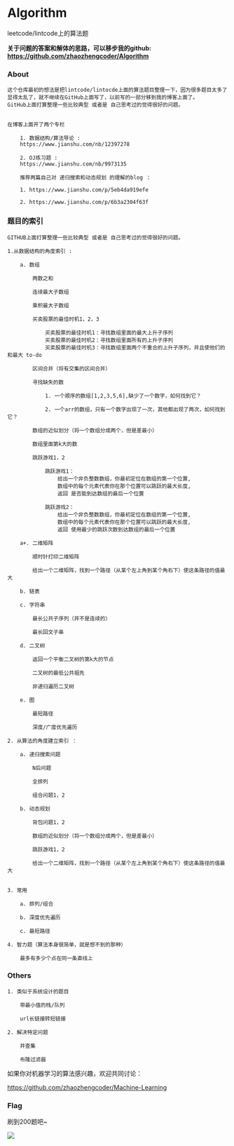 # Algorithm
leetcode/lintcode上的算法题

**关于问题的答案和解体的思路，可以移步我的github: https://github.com/zhaozhengcoder/Algorithm**

### About 

    这个仓库最初的想法是把lintcode/lintocde上面的算法题目整理一下，因为很多题目太多了显得太乱了，就不继续在GitHub上面写了，以前写的一部分移到我的博客上面了。
    GitHub上面打算整理一些比较典型 或者是 自己思考过的觉得很好的问题。


    在博客上面开了两个专栏

        1. 数据结构/算法导论 : 
        https://www.jianshu.com/nb/12397278

        2. OJ练习题 : 
        https://www.jianshu.com/nb/9973135

        推荐两篇自己对 递归搜索和动态规划 的理解的blog ：

        1. https://www.jianshu.com/p/5eb4da919efe

        2. https://www.jianshu.com/p/6b3a2304f63f



### 题目的索引
    GITHUB上面打算整理一些比较典型 或者是 自己思考过的觉得很好的问题。

    1.从数据结构的角度索引 :
        
        a. 数组

            两数之和

            连续最大子数组

            乘积最大子数组

            买卖股票的最佳时机1，2，3

                买卖股票的最佳时机1：寻找数组里面的最大上升子序列
                买卖股票的最佳时机2：寻找数组里面所有的上升子序列
                买卖股票的最佳时机3：寻找数组里面两个不重合的上升子序列，并且使他们的和最大 to-do

            区间合并（将有交集的区间合并）

            寻找缺失的数

                1. 一个顺序的数组[1,2,3,5,6],缺少了一个数字，如何找到它？

                2. 一个arr的数组，只有一个数字出现了一次，其他都出现了两次，如何找到它？

            数组的近似划分（将一个数组分成两个，但是差最小）

            数组里面第k大的数

            跳跃游戏1，2

                跳跃游戏1：
                    给出一个非负整数数组，你最初定位在数组的第一个位置,
                    数组中的每个元素代表你在那个位置可以跳跃的最大长度,
                    返回 是否能到达数组的最后一个位置

                跳跃游戏2：
                    给出一个非负整数数组，你最初定位在数组的第一个位置,
                    数组中的每个元素代表你在那个位置可以跳跃的最大长度,　　　
                    返回 使用最少的跳跃次数到达数组的最后一个位置

        a+. 二维矩阵

            顺时针打印二维矩阵

            给出一个二维矩阵，找到一个路径（从某个左上角到某个角右下）使这条路径的值最大        

        b. 链表

        c. 字符串

            最长公共子序列（并不是连续的）

            最长回文子串

        d. 二叉树

            返回一个平衡二叉树的第k大的节点

            二叉树的最低公共祖先

            非递归遍历二叉树

        e. 图

            最短路径

            深度/广度优先遍历

    2. 从算法的角度建立索引 ：

        a. 递归搜索问题

            N后问题

            全排列

            组合问题1，2

        b. 动态规划 

            背包问题1，2

            数组的近似划分（将一个数组分成两个，但是差最小）

            跳跃游戏1，2

            给出一个二维矩阵，找到一个路径（从某个左上角到某个角右下）使这条路径的值最大 


    3. 常用

        a. 排列/组合

        b. 深度优先遍历

        c. 最短路径

    4. 智力题（算法本身很简单，就是想不到的那种）

        最多有多少个点在同一条直线上


### Others

    1. 类似于系统设计的题目
        
        带最小值的栈/队列

        url长链接转短链接

    2. 解决特定问题

        并查集

        布隆过滤器



如果你对机器学习的算法感兴趣，欢迎共同讨论：

https://github.com/zhaozhengcoder/Machine-Learning


### Flag

刷到200题吧~

![](1.PNG)